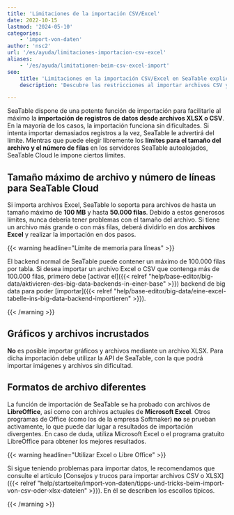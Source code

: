 ```yaml
---
title: 'Limitaciones de la importación CSV/Excel'
date: 2022-10-15
lastmod: '2024-05-10'
categories:
    - 'import-von-daten'
author: 'nsc2'
url: '/es/ayuda/limitaciones-importacion-csv-excel'
aliases:
    - '/es/ayuda/limitationen-beim-csv-excel-import'
seo:
    title: 'Limitaciones en la importación CSV/Excel en SeaTable explicadas'
    description: 'Descubre las restricciones al importar archivos CSV y Excel en SeaTable Cloud y Server. Tamaño de archivo, filas permitidas y recomendaciones clave.'

---
```


SeaTable dispone de una potente función de importación para facilitarle al máximo la **importación de registros de datos desde archivos XLSX o CSV**. En la mayoría de los casos, la importación funciona sin dificultades. Si intenta importar demasiados registros a la vez, SeaTable le advertirá del límite. Mientras que puede elegir libremente los **límites para el tamaño del archivo y el número de filas** en los servidores SeaTable autoalojados, SeaTable Cloud le impone ciertos límites.

## Tamaño máximo de archivo y número de líneas para SeaTable Cloud

Si importa archivos Excel, SeaTable lo soporta para archivos de hasta un tamaño máximo de **100 MB** y hasta **50.000 filas**. Debido a estos generosos límites, nunca debería tener problemas con el tamaño del archivo. Si tiene un archivo más grande o con más filas, deberá dividirlo en dos **archivos Excel** y realizar la importación en dos pasos.

{{< warning  headline="Límite de memoria para líneas" >}}

El backend normal de SeaTable puede contener un máximo de 100.000 filas por tabla. Si desea importar un archivo Excel o CSV que contenga más de 100.000 filas, primero debe [activar el]({{< relref "help/base-editor/big-data/aktivieren-des-big-data-backends-in-einer-base" >}}) backend de big data para poder [importar]({{< relref "help/base-editor/big-data/eine-excel-tabelle-ins-big-data-backend-importieren" >}}).

{{< /warning >}}

## Gráficos y archivos incrustados

**No** es posible importar gráficos y archivos mediante un archivo XLSX. Para dicha importación debe utilizar la API de SeaTable, con la que podrá importar imágenes y archivos sin dificultad.

## Formatos de archivo diferentes

La función de importación de SeaTable se ha probado con archivos de **LibreOffice**, así como con archivos actuales de **Microsoft Excel**. Otros programas de Office (como los de la empresa Softmaker) **no** se prueban activamente, lo que puede dar lugar a resultados de importación divergentes. En caso de duda, utiliza Microsoft Excel o el programa gratuito LibreOffice para obtener los mejores resultados.

{{< warning  headline="Utilizar Excel o Libre Office" >}}

Si sigue teniendo problemas para importar datos, le recomendamos que consulte el artículo [Consejos y trucos para importar archivos CSV o XLSX]({{< relref "help/startseite/import-von-daten/tipps-und-tricks-beim-import-von-csv-oder-xlsx-dateien" >}}). En él se describen los escollos típicos.

{{< /warning >}}
